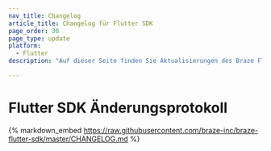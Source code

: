 ```yaml
---
nav_title: Changelog
article_title: Changelog für Flutter SDK
page_order: 30
page_type: update
platform:
  - Flutter
description: "Auf dieser Seite finden Sie Aktualisierungen des Braze Flutter SDK Changelogs."

---
```


# Flutter SDK Änderungsprotokoll

{% markdown_embed https://raw.githubusercontent.com/braze-inc/braze-flutter-sdk/master/CHANGELOG.md %}
